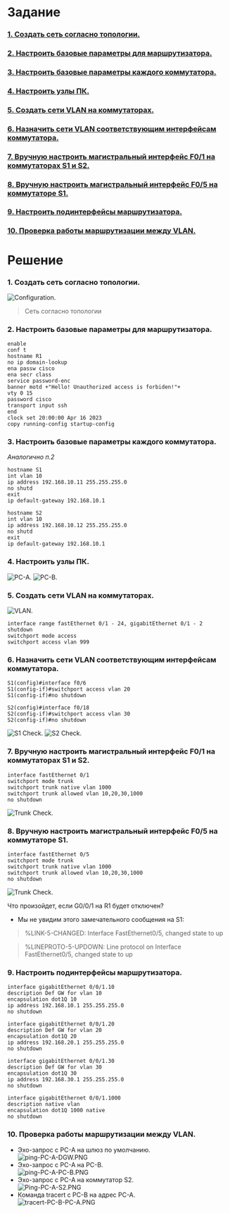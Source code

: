 # Задание
### [1. Создать сеть согласно топологии.](#1)
### [2. Настроить базовые параметры для маршрутизатора.](#2)
### [3. Настроить базовые параметры каждого коммутатора.](#3)
### [4. Настроить узлы ПК.](#4)
### [5. Создать сети VLAN на коммутаторах.](#5)
### [6. Назначить сети VLAN соответствующим интерфейсам коммутатора.](#6)
### [7. Вручную настроить магистральный интерфейс F0/1 на коммутаторах S1 и S2.](#7)
### [8. Вручную настроить магистральный интерфейс F0/5 на коммутаторе S1.](#8)
### [9. Настроить подинтерфейсы маршрутизатора.](#9)
### [10. Проверка работы маршрутизации между VLAN.](#10)
# Решение   
### <a name="1"> 1. Создать сеть согласно топологии.</a>  

<image src="./scheme.PNG" alt="Configuration."> 

>Сеть согласно топологии
  

### <a name="2"> 2. Настроить базовые параметры для маршрутизатора.</a>  
  ```
  enable  
  conf t  
  hostname R1  
  no ip domain-lookup  
  ena passw cisco  
  ena secr class  
  service password-enc  
  banner motd +"Hello! Unauthorized access is forbiden!"+  
  vty 0 15  
  password cisco  
  transport input ssh  
  end  
  clock set 20:00:00 Apr 16 2023  
  copy running-config startup-config  
  ```
### <a name="3"> 3. Настроить базовые параметры каждого коммутатора.</a>  
  *Аналогично п.2*    
  ```
  hostname S1  
  int vlan 10  
  ip address 192.168.10.11 255.255.255.0  
  no shutd  
  exit  
  ip default-gateway 192.168.10.1  
  
  hostname S2  
  int vlan 10  
  ip address 192.168.10.12 255.255.255.0  
  no shutd  
  exit  
  ip default-gateway 192.168.10.1 
  ```
### <a name="4"> 4. Настроить узлы ПК.</a> 
  <image src="./PC-A.PNG" alt="PC-A.">  
 
  <image src="./pc_b.PNG" alt="PC-B.">  

### <a name="5"> 5. Создать сети VLAN на коммутаторах.</a>  
  <image src="./S1_VLAN.PNG" alt="VLAN.">

  ```
  interface range fastEthernet 0/1 - 24, gigabitEthernet 0/1 - 2  
  shutdown  
  switchport mode access  
  switchport access vlan 999
  ```  
### <a name="6"> 6. Назначить сети VLAN соответствующим интерфейсам коммутатора.</a> 

  ```
  S1(config)#interface f0/6  
  S1(config-if)#switchport access vlan 20  
  S1(config-if)#no shutdown   
    
  S2(config)#interface f0/18  
  S2(config-if)#switchport access vlan 30  
  S2(config-if)#no shutdown  
  ```
  <image src="./S1_Check.PNG" alt="S1 Check.">  
    
  <image src="./S2_Check.PNG" alt="S2 Check.">  
    
### <a name="7"> 7. Вручную настроить магистральный интерфейс F0/1 на коммутаторах S1 и S2.</a>  
  ```
  interface fastEthernet 0/1  
  switchport mode trunk  
  switchport trunk native vlan 1000  
  switchport trunk allowed vlan 10,20,30,1000  
  no shutdown  
  ```
  <image src="./S2-Trunk_Check.PNG" alt="Trunk Check.">  
    
### <a name="8"> 8. Вручную настроить магистральный интерфейс F0/5 на коммутаторе S1.</a>  
  ```     
  interface fastEthernet 0/5  
  switchport mode trunk  
  switchport trunk native vlan 1000  
  switchport trunk allowed vlan 10,20,30,1000  
  no shutdown  
  ```
  <image src="./S1-Trunk_Check.PNG" alt="Trunk Check.">  
    
  Что произойдет, если G0/0/1 на R1 будет отключен?  
  * Мы не увидим этого замечательного сообщения на S1:  
  > %LINK-5-CHANGED: Interface FastEthernet0/5, changed state to up  

  > %LINEPROTO-5-UPDOWN: Line protocol on Interface FastEthernet0/5, changed state to up  
 
### <a name="9"> 9. Настроить подинтерфейсы маршрутизатора.</a>  
  ```  
  interface gigabitEthernet 0/0/1.10  
  description Def GW for vlan 10  
  encapsulation dot1Q 10  
  ip address 192.168.10.1 255.255.255.0  
  no shutdown  

  interface gigabitEthernet 0/0/1.20  
  description Def GW for vlan 20  
  encapsulation dot1Q 20  
  ip address 192.168.20.1 255.255.255.0  
  no shutdown  
    
  interface gigabitEthernet 0/0/1.30  
  description Def GW for vlan 30  
  encapsulation dot1Q 30  
  ip address 192.168.30.1 255.255.255.0  
  no shutdown  

  interface gigabitEthernet 0/0/1.1000  
  description native vlan  
  encapsulation dot1Q 1000 native  
  no shutdown  
  ```  
### <a name="10"> 10. Проверка работы маршрутизации между VLAN.</a>  
  * Эхо-запрос с PC-A на шлюз по умолчанию.  
    <image src="./ping-PC-A-DGW.PNG" alt="ping-PC-A-DGW.PNG">  
  * Эхо-запрос с PC-A на PC-B.  
    <image src="./ping-PC-A-PC-B.PNG" alt="ping-PC-A-PC-B.PNG">  
  * Эхо-запрос с PC-A на коммутатор S2.  
    <image src="./Ping-PC-A-S2.PNG" alt="Ping-PC-A-S2.PNG">  
  * Команда tracert с PC-B на адрес PC-A.  
    <image src="./tracert-PC-B-PC-A.PNG" alt="tracert-PC-B-PC-A.PNG">  
